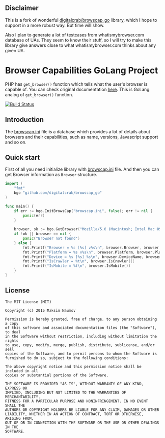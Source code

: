 ## Disclaimer

This is a fork of wonderful [digitalcrab/browscap_go](https://github.com/digitalcrab/browscap_go) library, which I hope to support in a more robust way. But time will show.

Also I plan to generate a lot of testcases from whatismybrowser.com database of UAs. They seem to know their stuff, so I will try to make this library give answers close to what whatismybrowser.com thinks about any given UA.

# Browser Capabilities GoLang Project

PHP has `get_browser()` function which tells what the user's browser is capable of.
You can check original documentation [here](http://php.net/get_browser). 
This is GoLang analog of `get_browser()` function.

[![Build Status](https://secure.travis-ci.org/digitalcrab/browscap_go.png?branch=master)](http://travis-ci.org/digitalcrab/browscap_go)

## Introduction

The [browscap.ini](http://browscap.org/) file is a database which provides a lot of details about 
browsers and their capabilities, such as name, versions, Javascript support and so on.

## Quick start

First of all you need initialize library with [browscap.ini](http://browscap.org/) file. 
And then you can get Browser information as `Browser` structure.

```go
import (
	"fmt"
	bgo "github.com/digitalcrab/browscap_go"
)

func main() {
	if err := bgo.InitBrowsCap("browscap.ini", false); err != nil {
		panic(err)
	}
	
	browser, ok := bgo.GetBrowser("Mozilla/5.0 (Macintosh; Intel Mac OS X 10_10_0) AppleWebKit/537.36 (KHTML, like Gecko) Chrome/37.0.2062.120 Safari/537.36")
	if !ok || browser == nil {
    	panic("Browser not found")
	} else {
    	fmt.Printf("Browser = %s [%s] v%s\n", browser.Browser, browser.BrowserType, browser.BrowserVersion)
    	fmt.Printf("Platform = %s v%s\n", browser.Platform, browser.PlatformVersion)
    	fmt.Printf("Device = %s [%s] %s\n", browser.DeviceName, browser.DeviceType, browser.DeviceBrand)
    	fmt.Printf("IsCrawler = %t\n", browser.IsCrawler())
    	fmt.Printf("IsMobile = %t\n", browser.IsMobile())
	}
}
```

## License

```
The MIT License (MIT)

Copyright (c) 2015 Maksim Naumov

Permission is hereby granted, free of charge, to any person obtaining a copy
of this software and associated documentation files (the "Software"), to deal
in the Software without restriction, including without limitation the rights
to use, copy, modify, merge, publish, distribute, sublicense, and/or sell
copies of the Software, and to permit persons to whom the Software is
furnished to do so, subject to the following conditions:

The above copyright notice and this permission notice shall be included in all
copies or substantial portions of the Software.

THE SOFTWARE IS PROVIDED "AS IS", WITHOUT WARRANTY OF ANY KIND, EXPRESS OR
IMPLIED, INCLUDING BUT NOT LIMITED TO THE WARRANTIES OF MERCHANTABILITY,
FITNESS FOR A PARTICULAR PURPOSE AND NONINFRINGEMENT. IN NO EVENT SHALL THE
AUTHORS OR COPYRIGHT HOLDERS BE LIABLE FOR ANY CLAIM, DAMAGES OR OTHER
LIABILITY, WHETHER IN AN ACTION OF CONTRACT, TORT OR OTHERWISE, ARISING FROM,
OUT OF OR IN CONNECTION WITH THE SOFTWARE OR THE USE OR OTHER DEALINGS IN THE
SOFTWARE.
```
